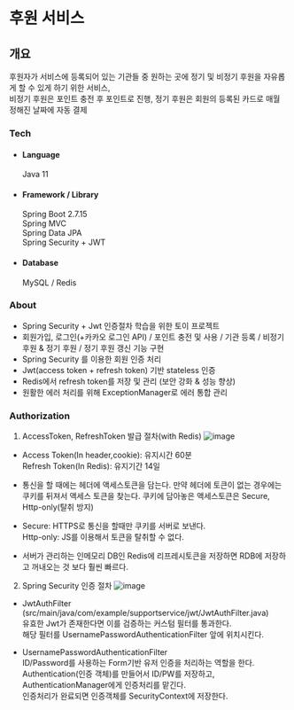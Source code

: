 # 후원 서비스

## 개요
후원자가 서비스에 등록되어 있는 기관들 중 원하는 곳에 정기 및 비정기 후원을 자유롭게 할 수 있게 하기 위한 서비스,<br> 
비정기 후원은 포인트 충전 후 포인트로 진행, 정기 후원은 회원의 등록된 카드로 매월 정해진 날짜에 자동 결제

### Tech
- #### Language
  Java 11
- #### Framework / Library
  Spring Boot 2.7.15<br>
  Spring MVC<br>
  Spring Data JPA<br>
  Spring Security + JWT<br>

- #### Database
  MySQL / Redis

### About
* Spring Security + Jwt 인증절차 학습을 위한 토이 프로젝트
* 회원가입, 로그인(+카카오 로그인 API) / 포인트 충전 및 사용 / 기관 등록 / 비정기 후원 & 정기 후원 / 정기 후원 갱신 기능 구현
* Spring Security 를 이용한 회원 인증 처리
* Jwt(access token + refresh token) 기반 stateless 인증
* Redis에서 refresh token를 저장 및 관리 (보안 강화 & 성능 향상)
* 원활한 에러 처리를 위해 ExceptionManager로 에러 통합 관리


### Authorization
1. AccessToken, RefreshToken 발급 절차(with Redis)
   ![image](https://github.com/phk1128/support-service/assets/122284322/f495f532-6a65-4e00-88ee-f9fdab7f5795)
  

* Access Token(In header,cookie): 유지시간 60분<br>
Refresh Token(In Redis): 유지기간 14일<br>


* 통신을 할 때에는 헤더에 액세스토큰을 담는다. 만약 헤더에 토큰이 없는 경우에는 쿠키를 뒤져서 액세스 토큰을 찾는다.
  쿠키에 담아놓은 액세스토큰은 Secure, Http-only(탈취 방지)


* Secure: HTTPS로 통신을 할때만 쿠키를 서버로 보낸다.<br>
  Http-only: JS를 이용해서 토큰을 탈취할 수 없다.


* 서버가 관리하는 인메모리 DB인 Redis에 리프레시토큰을 저장하면 RDB에 저장하고 꺼내오는 것 보다 훨씬 빠르다.


2. Spring Security 인증 절차
   ![image](https://github.com/phk1128/support-service/assets/122284322/4f9fb1c1-bb5e-494e-887e-4b938f50e634)

* JwtAuthFilter (src/main/java/com/example/supportservice/jwt/JwtAuthFilter.java) <br>
유효한 Jwt가 존재한다면 이를 검증하는 커스텀 필터를 통과한다.<br>
해당 필터를 UsernamePasswordAuthenticationFilter 앞에 위치시킨다.


* UsernamePasswordAuthenticationFilter<br>
ID/Password를 사용하는 Form기반 유저 인증을 처리하는 역할을 한다.<br>
Authentication(인증 객체)를 만들어서 ID/PW를 저장하고, AuthenticationManager에게 인증처리를 맡긴다.<br>
인증처리가 완료되면 인증객체를 SecurityContext에 저장한다.




